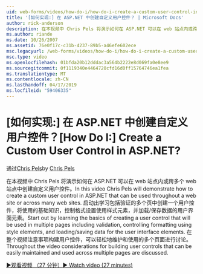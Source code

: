 ```yaml
---
uid: web-forms/videos/how-do-i/how-do-i-create-a-custom-user-control-in-aspnet
title: '[如何实现:] 在 ASP.NET 中创建自定义用户控件？ | Microsoft Docs'
author: rick-anderson
description: 在本视频中 Chris Pels 将演示如何在 ASP.NET 可以在 web 站点内或跨多个 web 站点中创建自定义用户控件。 Sta。...
ms.author: riande
ms.date: 10/26/2007
ms.assetid: 76e0f17c-c31b-4237-89b5-a46efe602ece
msc.legacyurl: /web-forms/videos/how-do-i/how-do-i-create-a-custom-user-control-in-aspnet
msc.type: video
ms.openlocfilehash: 01bfda20b12dddac3a564b2222e8d069fa0e8ee9
ms.sourcegitcommit: 0f1119340e4464720cfd16d0ff15764746ea1fea
ms.translationtype: MT
ms.contentlocale: zh-CN
ms.lasthandoff: 04/17/2019
ms.locfileid: "59406335"
---
```

# <a name="how-do-i--create-a-custom-user-control-in-aspnet"></a><span data-ttu-id="7c6d8-105">[如何实现:] 在 ASP.NET 中创建自定义用户控件？</span><span class="sxs-lookup"><span data-stu-id="7c6d8-105">[How Do I:]  Create a Custom User Control in ASP.NET?</span></span>

<span data-ttu-id="7c6d8-106">通过[Chris Pels](https://twitter.com/chrispels)</span><span class="sxs-lookup"><span data-stu-id="7c6d8-106">by [Chris Pels](https://twitter.com/chrispels)</span></span>

<span data-ttu-id="7c6d8-107">在本视频中 Chris Pels 将演示如何在 ASP.NET 可以在 web 站点内或跨多个 web 站点中创建自定义用户控件。</span><span class="sxs-lookup"><span data-stu-id="7c6d8-107">In this video Chris Pels will demonstrate how to create a custom user control in ASP.NET that can be used throughout a web site or across many web sites.</span></span> <span data-ttu-id="7c6d8-108">启动出学习包括验证的多个页中创建一个用户控件，将使用的基础知识，控制格式设置使用样式元素，并加载/保存数据的用户界面元素。</span><span class="sxs-lookup"><span data-stu-id="7c6d8-108">Start out by learning the basics of creating a user control that will be used in multiple pages including validation, controlling formatting using style elements, and loading/saving data for the user interface elements.</span></span> <span data-ttu-id="7c6d8-109">在整个视频注意事项构建用户控件，可以轻松地维护和使用的多个页面进行讨论。</span><span class="sxs-lookup"><span data-stu-id="7c6d8-109">Throughout the video considerations for building user controls that can be easily maintained and used across multiple pages are discussed.</span></span>

[<span data-ttu-id="7c6d8-110">&#9654;观看视频 （27 分钟）</span><span class="sxs-lookup"><span data-stu-id="7c6d8-110">&#9654; Watch video (27 minutes)</span></span>](https://channel9.msdn.com/Blogs/ASP-NET-Site-Videos/how-do-i-create-a-custom-user-control-in-aspnet)
